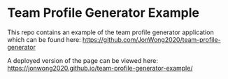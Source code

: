# Team Profile Generator Example

This repo contains an example of the team profile generator application which can be found here: 
<https://github.com/JonWong2020/team-profile-generator>

A deployed version of the page can be viewed here: <https://jonwong2020.github.io/team-profile-generator-example/>
